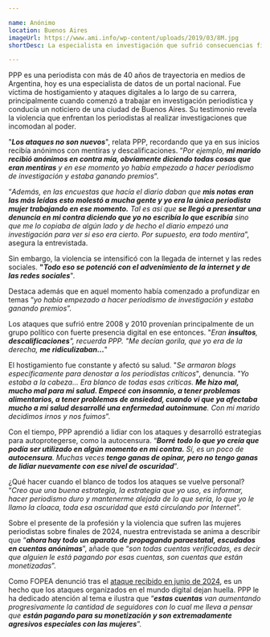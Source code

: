 ```yaml
---

name: Anónimo
location: Buenos Aires
imageUrl: https://www.ami.info/wp-content/uploads/2019/03/8M.jpg
shortDesc: La especialista en investigación que sufrió consecuencias físicas y familiares por el hostigamiento

---
```


PPP es una periodista con más de 40 años de trayectoria en medios de Argentina, hoy es una especialista de datos de un portal nacional. Fue víctima de hostigamiento y ataques digitales a lo largo de su carrera, principalmente cuando comenzó a trabajar en investigación periodística y conducía un noticiero de una ciudad de Buenos Aires. Su testimonio revela la violencia que enfrentan los periodistas al realizar investigaciones que incomodan al poder.

"***Los ataques no son nuevos***", relata PPP, recordando que ya en sus inicios recibía anónimos con mentiras y descalificaciones. “*Por ejemplo, **mi marido recibió anónimos en contra mía, obviamente diciendo todas cosas que eran mentiras** y en ese momento yo había empezado a hacer periodismo de investigación y estaba ganando premios*”.

“*Además, en las encuestas que hacía el diario daban que **mis notas eran las más leídas esto molestó a mucha gente y yo era la única periodista mujer trabajando en ese momento.** Tal es así que **se llegó a presentar una denuncia en mi contra diciendo que yo no escribía lo que escribía** sino que me lo copiaba de algún lado y de hecho el diario empezó una investigación para ver si eso era cierto. Por supuesto, era todo mentira*”, asegura la entrevistada.

Sin embargo, la violencia se intensificó con la llegada de internet y las redes sociales. **"*Todo eso se potenció con el advenimiento de la internet y de las redes sociales***".

Destaca además que en aquel momento había comenzado a profundizar en temas “*yo había empezado a hacer periodismo de investigación y estaba ganando premios*”. 

Los ataques que sufrió entre 2008 y 2010 provenían principalmente de un grupo político con fuerte presencia digital en ese entonces. "*Eran **insultos**, **descalificaciones**", recuerda PPP. "Me decían gorila, que yo era de la derecha, **me ridiculizaban…***"

El hostigamiento fue constante y afectó su salud. "*Se armaron blogs específicamente para denostar a los periodistas críticos*", denuncia. *"Yo estaba a la cabeza... Era blanco de todas esas críticas. **Me hizo mal, mucho mal para mi salud. Empecé con insomnio, a tener problemas alimentarios, a tener problemas de ansiedad, cuando vi que ya afectaba mucho a mi salud desarrollé una enfermedad autoinmune**. Con mi marido decidimos irnos  y nos fuimos*”.

Con el tiempo, PPP aprendió a lidiar con los ataques y desarrolló estrategias para autoprotegerse, como la autocensura. “***Borré todo lo que yo creía que podía ser utilizado en algún momento en mi contra.** Sí, es un poco de **autocensura**. Muchas veces **tengo ganas de opinar, pero no tengo ganas de lidiar nuevamente con ese nivel de oscuridad***”. 

¿Qué hacer cuando el blanco de todos los ataques se vuelve personal? “*Creo que una buena estrategia, la estrategia que yo uso, es informar, hacer periodismo duro y mantenerme alejada de lo que sería, lo que yo le llamo la cloaca, toda esa oscuridad que está circulando por Internet*”. 

Sobre el presente de la profesión y la violencia que sufren las mujeres periodistas sobre finales de 2024, nuestra entrevistada se anima a describir que “***ahora hay todo un aparato de propaganda paraestatal, escudados en cuentas anónimas***”, añade que “*son todas cuentas verificadas, es decir que alguien le está pagando por esas cuentas, son cuentas que están monetizadas*”. 

Como FOPEA denunció tras el [ataque recibido en junio de 2024](https://fopea.org/asi-fue-el-ataque-a-fopea/), es un hecho que los ataques organizados en el mundo digital dejan huella. PPP le ha dedicado atención al tema e ilustra que “***estas cuentas** van aumentando progresivamente la cantidad de seguidores con lo cual me lleva a pensar que **están pagando para su monetización y son extremadamente agresivos especiales con las mujeres***”.
